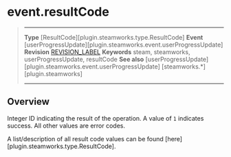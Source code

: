 # event.resultCode

> --------------------- ------------------------------------------------------------------------------------------
> __Type__              [ResultCode][plugin.steamworks.type.ResultCode]
> __Event__             [userProgressUpdate][plugin.steamworks.event.userProgressUpdate]
> __Revision__          [REVISION_LABEL](REVISION_URL)
> __Keywords__          steam, steamworks, userProgressUpdate, resultCode
> __See also__          [userProgressUpdate][plugin.steamworks.event.userProgressUpdate]
>                       [steamworks.*][plugin.steamworks]
> --------------------- ------------------------------------------------------------------------------------------

## Overview

Integer ID indicating the result of the operation. A value of `1` indicates success. All other values are error codes.

A list/description of all result code values can be found [here][plugin.steamworks.type.ResultCode]. 
